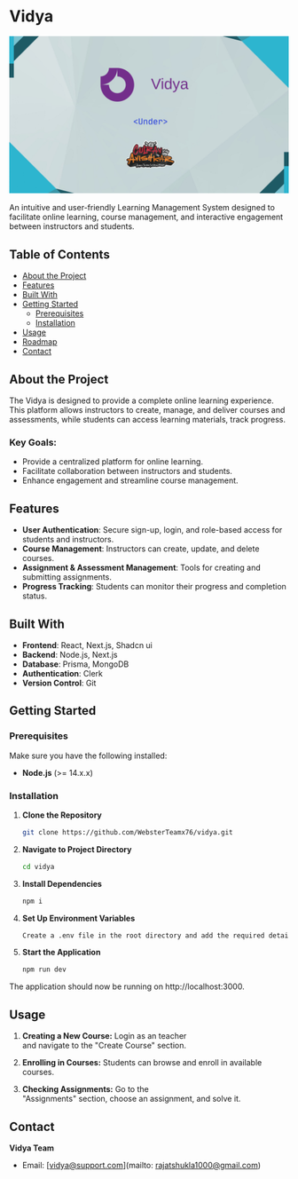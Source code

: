 
# Vidya

![Alt text](./public/Under.jpg)

An intuitive and user-friendly Learning Management System designed to facilitate online learning, course management, and interactive engagement between instructors and students.

## Table of Contents

- [About the Project](#about-the-project)
- [Features](#features)
- [Built With](#built-with)
- [Getting Started](#getting-started)
  - [Prerequisites](#prerequisites)
  - [Installation](#installation)
- [Usage](#usage)
- [Roadmap](#roadmap)
- [Contact](#contact)

## About the Project

The Vidya is designed to provide a complete online learning experience. This platform allows instructors to create, manage, and deliver courses and assessments, while students can access learning materials, track progress.

### Key Goals:
- Provide a centralized platform for online learning.
- Facilitate collaboration between instructors and students.
- Enhance engagement and streamline course management.

## Features

- **User Authentication**: Secure sign-up, login, and role-based access for students and instructors.
- **Course Management**: Instructors can create, update, and delete courses.
- **Assignment & Assessment Management**: Tools for creating and submitting assignments.
- **Progress Tracking**: Students can monitor their progress and completion status.


## Built With

- **Frontend**: React, Next.js, Shadcn ui
- **Backend**: Node.js, Next.js
- **Database**: Prisma, MongoDB
- **Authentication**: Clerk
- **Version Control**: Git

## Getting Started

### Prerequisites

Make sure you have the following installed:
- **Node.js** (>= 14.x.x)

### Installation

1. **Clone the Repository**
   ```bash
   git clone https://github.com/WebsterTeamx76/vidya.git
2. **Navigate to Project Directory**
   ```bash
   cd vidya
3. **Install Dependencies**
   ```bash
   npm i
4. **Set Up Environment Variables**
   ```bash
   Create a .env file in the root directory and add the required details.
5. **Start the Application**
   ```bash
   npm run dev

The application should now be running on http://localhost:3000.

## Usage

1. **Creating a New Course:** Login as an teacher  
    and navigate to the "Create Course" section.

2. **Enrolling in Courses:** Students can browse
    and enroll in available courses.

3. **Checking Assignments:** Go to the           
    "Assignments" section, choose an assignment, and solve it.


## Contact

**Vidya Team**  
- Email: [vidya@support.com](mailto: rajatshukla1000@gmail.com)  

